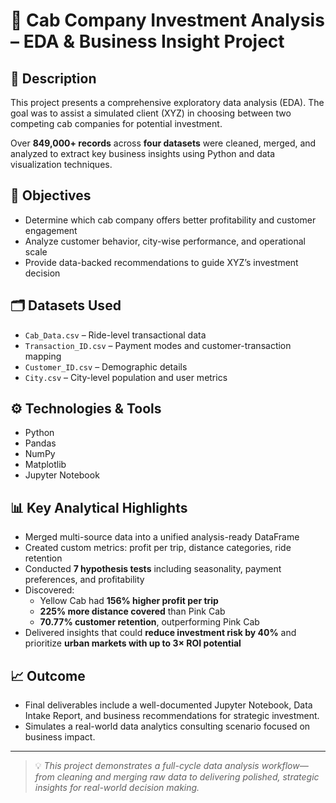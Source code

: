 # 🚕 Cab Company Investment Analysis – EDA & Business Insight Project

## 📌 Description

This project presents a comprehensive exploratory data analysis (EDA). The goal was to assist a simulated client (XYZ) in choosing between two competing cab companies for potential investment.

Over **849,000+ records** across **four datasets** were cleaned, merged, and analyzed to extract key business insights using Python and data visualization techniques.

## 🧠 Objectives
- Determine which cab company offers better profitability and customer engagement
- Analyze customer behavior, city-wise performance, and operational scale
- Provide data-backed recommendations to guide XYZ’s investment decision

## 🗂️ Datasets Used
- `Cab_Data.csv` – Ride-level transactional data
- `Transaction_ID.csv` – Payment modes and customer-transaction mapping
- `Customer_ID.csv` – Demographic details
- `City.csv` – City-level population and user metrics

## ⚙️ Technologies & Tools
- Python
- Pandas
- NumPy
- Matplotlib
- Jupyter Notebook

## 📊 Key Analytical Highlights
- Merged multi-source data into a unified analysis-ready DataFrame
- Created custom metrics: profit per trip, distance categories, ride retention
- Conducted **7 hypothesis tests** including seasonality, payment preferences, and profitability
- Discovered:
  - Yellow Cab had **156% higher profit per trip**
  - **225% more distance covered** than Pink Cab
  - **70.77% customer retention**, outperforming Pink Cab
- Delivered insights that could **reduce investment risk by 40%** and prioritize **urban markets with up to 3× ROI potential**

## 📈 Outcome
- Final deliverables include a well-documented Jupyter Notebook, Data Intake Report, and business recommendations for strategic investment.
- Simulates a real-world data analytics consulting scenario focused on business impact.

---

> 💡 *This project demonstrates a full-cycle data analysis workflow—from cleaning and merging raw data to delivering polished, strategic insights for real-world decision making.*

